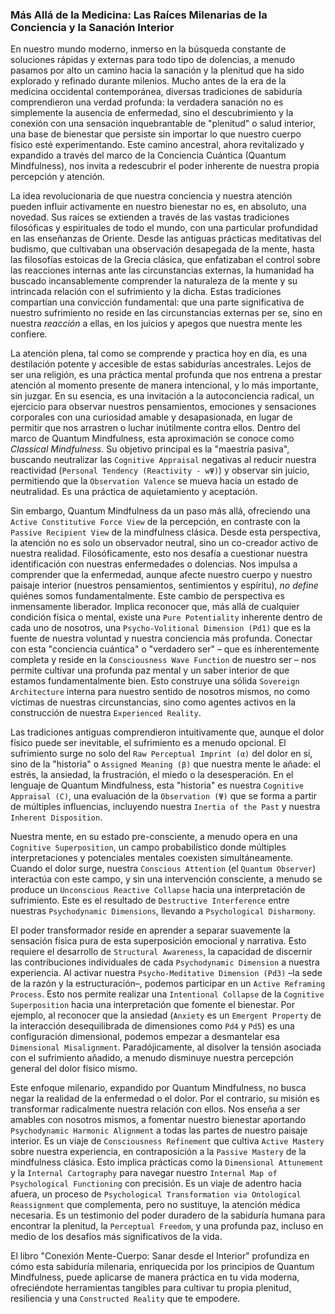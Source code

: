 ### Más Allá de la Medicina: Las Raíces Milenarias de la Conciencia y la Sanación Interior

En nuestro mundo moderno, inmerso en la búsqueda constante de soluciones rápidas y externas para todo tipo de dolencias, a menudo pasamos por alto un camino hacia la sanación y la plenitud que ha sido explorado y refinado durante milenios. Mucho antes de la era de la medicina occidental contemporánea, diversas tradiciones de sabiduría comprendieron una verdad profunda: la verdadera sanación no es simplemente la ausencia de enfermedad, sino el descubrimiento y la conexión con una sensación inquebrantable de "plenitud" o salud interior, una base de bienestar que persiste sin importar lo que nuestro cuerpo físico esté experimentando. Este camino ancestral, ahora revitalizado y expandido a través del marco de la Conciencia Cuántica (Quantum Mindfulness), nos invita a redescubrir el poder inherente de nuestra propia percepción y atención.

La idea revolucionaria de que nuestra conciencia y nuestra atención pueden influir activamente en nuestro bienestar no es, en absoluto, una novedad. Sus raíces se extienden a través de las vastas tradiciones filosóficas y espirituales de todo el mundo, con una particular profundidad en las enseñanzas de Oriente. Desde las antiguas prácticas meditativas del budismo, que cultivaban una observación desapegada de la mente, hasta las filosofías estoicas de la Grecia clásica, que enfatizaban el control sobre las reacciones internas ante las circunstancias externas, la humanidad ha buscado incansablemente comprender la naturaleza de la mente y su intrincada relación con el sufrimiento y la dicha. Estas tradiciones compartían una convicción fundamental: que una parte significativa de nuestro sufrimiento no reside en las circunstancias externas per se, sino en nuestra *reacción* a ellas, en los juicios y apegos que nuestra mente les confiere.

La atención plena, tal como se comprende y practica hoy en día, es una destilación potente y accesible de estas sabidurías ancestrales. Lejos de ser una religión, es una práctica mental profunda que nos entrena a prestar atención al momento presente de manera intencional, y lo más importante, sin juzgar. En su esencia, es una invitación a la autoconciencia radical, un ejercicio para observar nuestros pensamientos, emociones y sensaciones corporales con una curiosidad amable y desapasionada, en lugar de permitir que nos arrastren o luchar inútilmente contra ellos. Dentro del marco de Quantum Mindfulness, esta aproximación se conoce como *Classical Mindfulness*. Su objetivo principal es la "maestría pasiva", buscando neutralizar las `Cognitive Appraisal` negativas al reducir nuestra reactividad (`Personal Tendency (Reactivity - wΨ)`) y observar sin juicio, permitiendo que la `Observation Valence` se mueva hacia un estado de neutralidad. Es una práctica de aquietamiento y aceptación.

Sin embargo, Quantum Mindfulness da un paso más allá, ofreciendo una `Active Constitutive Force View` de la percepción, en contraste con la `Passive Recipient View` de la mindfulness clásica. Desde esta perspectiva, la atención no es solo un observador neutral, sino un co-creador activo de nuestra realidad. Filosóficamente, esto nos desafía a cuestionar nuestra identificación con nuestras enfermedades o dolencias. Nos impulsa a comprender que la enfermedad, aunque afecte nuestro cuerpo y nuestro paisaje interior (nuestros pensamientos, sentimientos y espíritu), *no define* quiénes somos fundamentalmente. Este cambio de perspectiva es inmensamente liberador. Implica reconocer que, más allá de cualquier condición física o mental, existe una `Pure Potentiality` inherente dentro de cada uno de nosotros, una `Psycho-Volitional Dimension (Pd1)` que es la fuente de nuestra voluntad y nuestra conciencia más profunda. Conectar con esta "conciencia cuántica" o "verdadero ser" – que es inherentemente completa y reside en la `Consciousness Wave Function` de nuestro ser – nos permite cultivar una profunda paz mental y un saber interior de que estamos fundamentalmente bien. Esto construye una sólida `Sovereign Architecture` interna para nuestro sentido de nosotros mismos, no como víctimas de nuestras circunstancias, sino como agentes activos en la construcción de nuestra `Experienced Reality`.

Las tradiciones antiguas comprendieron intuitivamente que, aunque el dolor físico puede ser inevitable, el sufrimiento es a menudo opcional. El sufrimiento surge no solo del `Raw Perceptual Imprint (α)` del dolor en sí, sino de la "historia" o `Assigned Meaning (β)` que nuestra mente le añade: el estrés, la ansiedad, la frustración, el miedo o la desesperación. En el lenguaje de Quantum Mindfulness, esta "historia" es nuestra `Cognitive Appraisal (C)`, una evaluación de la `Observation (Ψ)` que se forma a partir de múltiples influencias, incluyendo nuestra `Inertia of the Past` y nuestra `Inherent Disposition`.

Nuestra mente, en su estado pre-consciente, a menudo opera en una `Cognitive Superposition`, un campo probabilístico donde múltiples interpretaciones y potenciales mentales coexisten simultáneamente. Cuando el dolor surge, nuestra `Conscious Attention` (el `Quantum Observer`) interactúa con este campo, y sin una intervención consciente, a menudo se produce un `Unconscious Reactive Collapse` hacia una interpretación de sufrimiento. Este es el resultado de `Destructive Interference` entre nuestras `Psychodynamic Dimensions`, llevando a `Psychological Disharmony`.

El poder transformador reside en aprender a separar suavemente la sensación física pura de esta superposición emocional y narrativa. Esto requiere el desarrollo de `Structural Awareness`, la capacidad de discernir las contribuciones individuales de cada `Psychodynamic Dimension` a nuestra experiencia. Al activar nuestra `Psycho-Meditative Dimension (Pd3)` –la sede de la razón y la estructuración–, podemos participar en un `Active Reframing Process`. Esto nos permite realizar una `Intentional Collapse` de la `Cognitive Superposition` hacia una interpretación que fomente el bienestar. Por ejemplo, al reconocer que la ansiedad (`Anxiety` es un `Emergent Property` de la interacción desequilibrada de dimensiones como `Pd4` y `Pd5`) es una configuración dimensional, podemos empezar a desmantelar esa `Dimensional Misalignment`. Paradójicamente, al disolver la tensión asociada con el sufrimiento añadido, a menudo disminuye nuestra percepción general del dolor físico mismo.

Este enfoque milenario, expandido por Quantum Mindfulness, no busca negar la realidad de la enfermedad o el dolor. Por el contrario, su misión es transformar radicalmente nuestra relación con ellos. Nos enseña a ser amables con nosotros mismos, a fomentar nuestro bienestar aportando `Psychodynamic Harmonic Alignment` a todas las partes de nuestro paisaje interior. Es un viaje de `Consciousness Refinement` que cultiva `Active Mastery` sobre nuestra experiencia, en contraposición a la `Passive Mastery` de la mindfulness clásica. Esto implica prácticas como la `Dimensional Attunement` y la `Internal Cartography` para navegar nuestro `Internal Map of Psychological Functioning` con precisión. Es un viaje de adentro hacia afuera, un proceso de `Psychological Transformation via Ontological Reassignment` que complementa, pero no sustituye, la atención médica necesaria. Es un testimonio del poder duradero de la sabiduría humana para encontrar la plenitud, la `Perceptual Freedom`, y una profunda paz, incluso en medio de los desafíos más significativos de la vida.

El libro "Conexión Mente-Cuerpo: Sanar desde el Interior" profundiza en cómo esta sabiduría milenaria, enriquecida por los principios de Quantum Mindfulness, puede aplicarse de manera práctica en tu vida moderna, ofreciéndote herramientas tangibles para cultivar tu propia plenitud, resiliencia y una `Constructed Reality` que te empodere.
